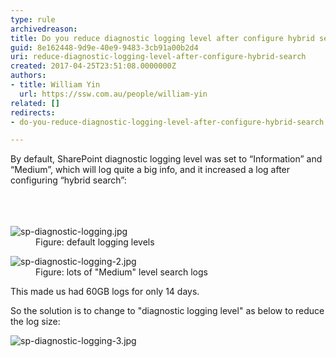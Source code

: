 ```yaml
---
type: rule
archivedreason: 
title: Do you reduce diagnostic logging level after configure hybrid search?
guid: 8e162448-9d9e-40e9-9483-3cb91a00b2d4
uri: reduce-diagnostic-logging-level-after-configure-hybrid-search
created: 2017-04-25T23:51:08.0000000Z
authors:
- title: William Yin
  url: https://ssw.com.au/people/william-yin
related: []
redirects:
- do-you-reduce-diagnostic-logging-level-after-configure-hybrid-search

---
```



By default, SharePoint diagnostic logging level was set to “Information” and “Medium”, which will log quite a big info, and it increased a log after configuring “hybrid search”&#58;<br>
<br><excerpt class='endintro'></excerpt><br>
<dl class="image">​​​
<dt><img src="/PublishingImages/sp-diagnostic-logging.jpg" alt="sp-diagnostic-logging.jpg" /></dt><dd>Figure&#58; default logging levels​<br></dd></dl><dl class="image"><dt><img src="/PublishingImages/sp-diagnostic-logging-2.jpg" alt="sp-diagnostic-logging-2.jpg" /></dt><dd>Figure&#58; lots of &quot;Medium&quot; level search logs</dd></dl>This made us had 60GB logs for only 14 days.<p>So the solution is to&#160;change&#160;to &quot;diagnostic logging level&quot; as below to reduce the log size&#58;​</p><dl class="image"><dt><img src="/PublishingImages/sp-diagnostic-logging-3.jpg" alt="sp-diagnostic-logging-3.jpg" /></dt></dl>


